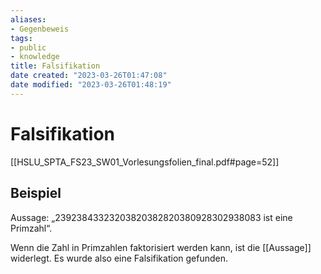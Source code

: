 ```yaml
---
aliases: 
- Gegenbeweis
tags:
- public
- knowledge
title: Falsifikation
date created: "2023-03-26T01:47:08"
date modified: "2023-03-26T01:48:19"
---
```


# Falsifikation

[[HSLU_SPTA_FS23_SW01_Vorlesungsfolien_final.pdf#page=52]]

## Beispiel

Aussage: „23923843323203820382820380928302938083 ist eine Primzahl“.

Wenn die Zahl in Primzahlen faktorisiert werden kann, ist die [[Aussage]] widerlegt. Es wurde also eine Falsifikation gefunden.